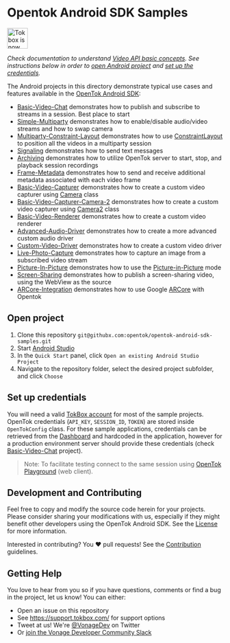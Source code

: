 # Opentok Android SDK Samples

<img src="https://assets.tokbox.com/img/vonage/Vonage_VideoAPI_black.svg" height="48px" alt="Tokbox is now known as Vonage" />

_Check documentation to understand [Video API basic concepts](https://tokbox.com/developer/guides/basics/). See instructions below in order to [open Android project](#open-project) and [set up the credentials](#set-up-credentials)._

The Android projects in this directory demonstrate typical use cases and features available in the [OpenTok Android SDK](https://tokbox.com/developer/sdks/android/):

- [Basic-Video-Chat](./Basic-Video-Chat) demonstrates how to publish and subscribe to streams in a session. Best place to start
- [Simple-Multiparty](./Simple-Multiparty) demonstrates how to enable/disable audio/video streams and how to swap camera
- [Multiparty-Constraint-Layout](./Multiparty-Constraint-Layout) demonstrates how to use [ConstraintLayout](https://developer.android.com/training/constraint-layout) to position all the videos in a multiparty session
- [Signaling](./Signaling) demonstrates how to send text messages
- [Archiving](./Archiving) demonstrates how to utilize OpenTok server to start, stop, and playback session recordings
- [Frame-Metadata](./Frame-Metadata) demonstrates how to send and receive additional metadata associated with each video frame
- [Basic-Video-Capturer](./Basic-Video-Capturer) demonstrates how to create a custom video capturer using [Camera](https://developer.android.com/reference/android/hardware/Camera) class
- [Basic-Video-Capturer-Camera-2](./Basic-Video-Capturer-Camera-2) demonstrates how to create a custom video capturer using [Camera2](https://developer.android.com/reference/android/hardware/camera2/package-summary) class
- [Basic-Video-Renderer](./Basic-Video-Renderer) demonstrates how to create a custom video renderer
- [Advanced-Audio-Driver](./Basic-Audio-Driver) demonstrates how to create a more advanced custom audio driver
- [Custom-Video-Driver](./Custom-Video-Driver) demonstrates how to create a custom video driver
- [Live-Photo-Capture](./Live-Photo-Capture) demonstrates how to capture an image from a subscribed video stream
- [Picture-In-Picture](./Picture-In-Picture) demonstrates how to use the [Picture-in-Picture](https://developer.android.com/guide/topics/ui/picture-in-picture) mode
- [Screen-Sharing](./Screen-Sharing) demonstrates how to publish a screen-sharing video, using the WebView as the source
- [ARCore-Integration](./ARCore-Integration) demonstrates how to use Google [ARCore](https://developers.google.com/ar) with Opentok
## Open project

1. Clone this repository `git@githubx.com:opentok/opentok-android-sdk-samples.git`
2. Start [Android Studio](https://developer.android.com/studio)
3. In the `Quick Start` panel, click `Open an existing Android Studio Project`
4. Navigate to the repository folder, select the desired project subfolder, and click `Choose`

## Set up credentials

You will need a valid [TokBox account](https://tokbox.com/account/user/signup) for most of the sample projects. OpenTok credentials (`API_KEY`, `SESSION_ID`, `TOKEN`) are stored inside `OpenTokConfig` class. For these sample applications, credentials can be retrieved from the [Dashboard](https://dashboard.tokbox.com/projects) and hardcoded in the application, however for a production environment server should provide these credentials (check [Basic-Video-Chat](/Basic-Video-Chat) project). 

> Note: To facilitate testing connect to the same session using [OpenTok Playground](https://tokbox.com/developer/tools/playground/) (web client).

## Development and Contributing

Feel free to copy and modify the source code herein for your projects. Please consider sharing your modifications with us, especially if they might benefit other developers using the OpenTok Android SDK. See the [License](LICENSE) for more information.

Interested in contributing? You :heart: pull requests! See the 
[Contribution](CONTRIBUTING.md) guidelines.

## Getting Help

You love to hear from you so if you have questions, comments or find a bug in the project, let us know! You can either:

- Open an issue on this repository
- See <https://support.tokbox.com/> for support options
- Tweet at us! We're [@VonageDev](https://twitter.com/VonageDev) on Twitter
- Or [join the Vonage Developer Community Slack](https://developer.nexmo.com/community/slack)


